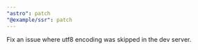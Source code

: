 ```yaml
---
"astro": patch
"@example/ssr": patch
---
```


Fix an issue where utf8 encoding was skipped in the dev server.
